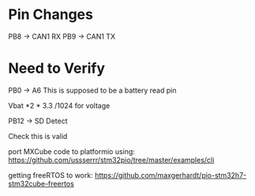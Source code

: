 
# Pin Changes 

PB8 -> CAN1 RX
PB9 -> CAN1 TX

# Need to Verify

PB0 -> A6 This is supposed to be a battery read pin

Vbat *2 * 3.3 /1024 for voltage

PB12 -> SD Detect

Check this is valid

port MXCube code to platformio using: https://github.com/ussserrr/stm32pio/tree/master/examples/cli

getting freeRTOS to work: https://github.com/maxgerhardt/pio-stm32h7-stm32cube-freertos